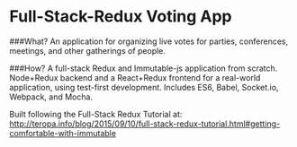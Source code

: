 # Full-Stack-Redux Voting App

###What?
An application for organizing live votes for parties, conferences, meetings, and other gatherings of people.

###How?
A full-stack Redux and Immutable-js application from scratch. Node+Redux backend and a React+Redux frontend for a real-world application, using test-first development. Includes ES6, Babel, Socket.io, Webpack, and Mocha.

Built following the Full-Stack Redux Tutorial at:
http://teropa.info/blog/2015/09/10/full-stack-redux-tutorial.html#getting-comfortable-with-immutable
